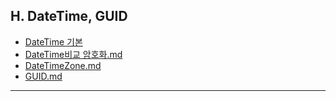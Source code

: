 ## H. DateTime, GUID
- [DateTime 기본](./01-DateTime기본.md)
- [DateTime비교 암호화.md](./02-DateTime비교_암호화.md)
- [ DateTimeZone.md](./03-DateTimeZone.md)
- [GUID.md](./04-GUID.md)
---
